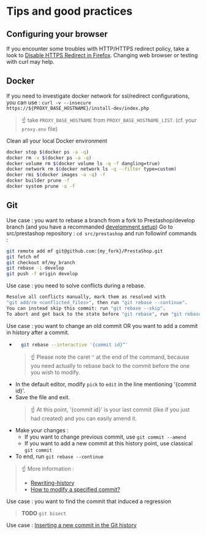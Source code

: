 # Tips and good practices 


## Configuring your browser

If you encounter some troubles with HTTP/HTTPS redirect policy, take a look to [Disable HTTPS Redirect in Firefox](https://itadminguide.com/disable-https-redirect-in-firefox/). Changing web browser or testing with curl may help.



## Docker

If you need to investigate docker network for ssl/redirect configurations, you can use : `curl -v --insecure https://${PROXY_BASE_HOSTNAME}/install-dev/index.php`
> :point_up: take `PROXY_BASE_HOSTNAME` from `PROXY_BASE_HOSTNAME_LIST`. (cf. your `proxy.env` file)

Clean all your local Docker environment
```sh
docker stop $(docker ps -a -q)
docker rm -v $(docker ps -a -q)
docker volume rm $(docker volume ls -q -f dangling=true)
docker network rm $(docker network ls -q --filter type=custom)
docker rmi $(docker images -a -q) -f
docker builder prune -f
docker system prune -a -f
```


## Git

Use case : you want to rebase a branch from a fork to Prestashop/develop branch (and you have a recommanded [develomment setup](development_setup.md))
Go to src/prestashop repository : `cd src/prestashop` and run followinf commands :
```sh
git remote add mf git@github.com:{my_fork}/PrestaShop.git
git fetch mf
git checkout mf/my_branch
git rebase -i develop
git push -f origin develop
```

Use case : you need to solve conflicts during a rebase.
```sh
Resolve all conflicts manually, mark them as resolved with
"git add/rm <conflicted_files>", then run "git rebase --continue".
You can instead skip this commit: run "git rebase --skip".
To abort and get back to the state before "git rebase", run "git rebase --abort".
```

Use case : you want to change an old commit OR you want to add a commit in history after a commit.
* ```sh
    git rebase --interactive '{commit id}^'
    ```
    > :point_up: Please note the caret `^` at the end of the command, because you need actually to rebase back to the commit before the one you wish to modify.
* In the default editor, modify `pick` to `edit` in the line mentioning '{commit id}'.
* Save the file and exit.
    > :point_up: At this point, '{commit id}' is your last commit (like if you just had created) and you can easily amend it.
* Make your changes :
  * If you want to change previous commit, use `git commit --amend`
  * If you want to add a new commit at this history point, use classical `git commit`
* To end, run `git rebase --continue`

> :point_up: More information :
> - [Rewriting-history](https://backlog.com/git-tutorial/rewriting-history/) 
> - [How to modify a specified commit?](https://stackoverflow.com/questions/1186535/how-to-modify-a-specified-commit)


Use case : you want to find the commit that induced a regression
> **TODO** `git bisect`

Use case : [Inserting a new commit in the Git history](https://blog.frankel.ch/inserting-new-commit-git-history/)






